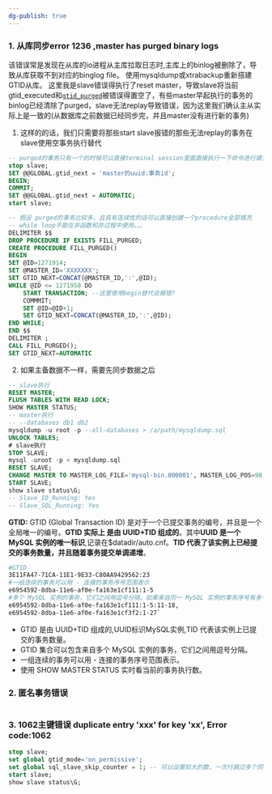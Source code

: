 ```yaml
---
dg-publish: true
---
```

### 1.  从库同步error 1236 ,master has purged binary logs
该错误常是发现在从库的io进程从主库拉取日志时,主库上的binlog被删除了，导致从库获取不到对应的binglog file。
使用mysqldump或xtrabackup重新搭建GTID从库。
这里我是slave错误得执行了reset master，导致slave将当前gtid_executed和[`gtid_purged`](https://dev.mysql.com/doc/refman/8.0/en/replication-options-gtids.html#sysvar_gtid_purged)被错误得置空了，有些master早起执行的事务的binlog已经清除了purged，slave无法replay导致错误，因为这里我们确认主从实际上是一致的(从数据库之前数据已经同步完，并且master没有进行新的事务)
1. 这样的的话，我们只需要将那些start slave报错的那些无法replay的事务在slave使用空事务执行替代

```sql
-- purged的事务只有一个的时候可以直接terminal session里面直接执行一下命令进行填充
stop slave;
SET @@GLOBAL.gtid_next = 'master的uuid:事务id';
BEGIN;
COMMIT;
SET @@GLOBAL.gtid_next = AUTOMATIC;
start slave;
```

```sql
-- 假设 purged的事务比较多，且具有连续性的话可以直接创建一个procedure全部填充
-- while loop不能在非函数和非过程中使用。。。
DELIMITER $$
DROP PROCEDURE IF EXISTS FILL_PURGED;
CREATE PROCEDURE FILL_PURGED()
BEGIN
SET @ID=1271914;
SET @MASTER_ID='XXXXXXX';
SET GTID_NEXT=CONCAT(@MASTER_ID,':',@ID);
WHILE @ID <= 1271958 DO
	START TRANSACTION; --这里使用begin替代会报错?
	COMMMIT;
	SET @ID=@ID+1;
	SET GTID_NEXT=CONCAT(@MASTER_ID,':',@ID);
END WHILE;
END $$
DELIMITER ;
CALL FILL_PURGED();
SET GTID_NEXT=AUTOMATIC

```
2. 如果主备数据不一样，需要先同步数据之后
```sql
-- slave执行
RESET MASTER;
FLUSH TABLES WITH READ LOCK;
SHOW MASTER STATUS;
-- master执行
-- --databases db1 db2
mysqldump -u root -p --all-databases > /a/path/mysqldump.sql
UNLOCK TABLES;
# slave执行
STOP SLAVE;
mysql -uroot -p < mysqldump.sql
RESET SLAVE;
CHANGE MASTER TO MASTER_LOG_FILE='mysql-bin.000001', MASTER_LOG_POS=98;
START SLAVE;
show slave status\G;
-- Slave_IO_Running: Yes
-- Slave_SQL_Running: Yes
```
**GTID:**
GTID (Global Transaction ID) 是对于一个已提交事务的编号，并且是一个全局唯一的编号。**GTID 实际上 是由 UUID+TID 组成的**。其中**UUID 是一个 MySQL 实例的唯一标识**,记录在$datadir/auto.cnf。**TID 代表了该实例上已经提交的事务数量，并且随着事务提交单调递增**。
```bash
#GTID   
3E11FA47-71CA-11E1-9E33-C80AA9429562:23
#一组连续的事务可以用 - 连接的事务序号范围表示
e6954592-8dba-11e6-af0e-fa163e1cf111:1-5 
#多个 MySQL 实例的事务，它们之间用逗号分隔。如果来自同一 MySQL 实例的事务序号有多个范围区间，各组范围之间用冒号分隔。
e6954592-8dba-11e6-af0e-fa163e1cf111:1-5:11-18,  
e6954592-8dba-11e6-af0e-fa163e1cf3f2:1-27`
```
- GTID 是由 UUID+TID 组成的,UUID标识MySQL实例,TID 代表该实例上已提交的事务数量。
- GTID 集合可以包含来自多个 MySQL 实例的事务，它们之间用逗号分隔。
- 一组连续的事务可以用 - 连接的事务序号范围表示。
- 使用 SHOW MASTER STATUS 实时看当前的事务执行数。

### 2. 匿名事务错误
```sql

```
### 3. 1062主键错误 duplicate entry 'xxx' for key 'xx', Error code:1062

```sql
stop slave;
set global gtid_mode='on_permissive';
set global sql_slave_skip_counter = 1; -- 可以设置较大的数，一次行跳过多个同样的报错事务，start slave之后该值会自动被恢复成0
start slave;
show slave status\G;
```